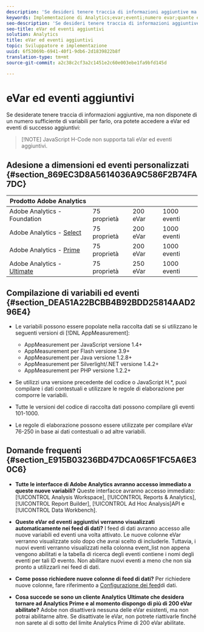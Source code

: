 ```yaml
---
description: 'Se desideri tenere traccia di informazioni aggiuntive ma non disponi di un numero sufficiente di variabili per farlo, ora puoi accedere ad eVar ed eventi di successo aggiuntivi '
keywords: Implementazione di Analytics;evar;eventi;numero evar;quante evar;quanti eventi
seo-description: 'Se desideri tenere traccia di informazioni aggiuntive ma non disponi di un numero sufficiente di variabili per farlo, ora puoi accedere ad eVar ed eventi di successo aggiuntivi '
seo-title: eVar ed eventi aggiuntivi
solution: Analytics
title: eVar ed eventi aggiuntivi
topic: Sviluppatore e implementazione
uuid: 6f53069b-6941-40f1-9db6-2d1839822b8f
translation-type: tm+mt
source-git-commit: a2c38c2cf3a2c1451e2c60e003ebe1fa9bfd145d

---
```



# eVar ed eventi aggiuntivi

Se desiderate tenere traccia di informazioni aggiuntive, ma non disponete di un numero sufficiente di variabili per farlo, ora potete accedere a eVar ed eventi di successo aggiuntivi:

> [!NOTE] JavaScript H-Code non supporta tali eVar ed eventi aggiuntivi.

## Adesione a dimensioni ed eventi personalizzati {#section_869EC3D8A5614036A9C586F2B74FA7DC}

| Prodotto Adobe Analytics |  |  |  |
|---|---|---|---|
| Adobe Analytics - Foundation | 75 proprietà | 200 eVar | 1000 eventi |
| Adobe Analytics - [Select](https://www.adobe.com/data-analytics-cloud/analytics/select.html) | 75 proprietà | 200 eVar | 1000 eventi |
| Adobe Analytics - [Prime](https://www.adobe.com/data-analytics-cloud/analytics/prime.html) | 75 proprietà | 200 eVar | 1000 eventi |
| Adobe Analytics - [Ultimate](https://www.adobe.com/data-analytics-cloud/analytics/ultimate.html) | 75 proprietà | 250 eVar | 1000 eventi |

## Compilazione di variabili ed eventi {#section_DEA51A22BCBB4B92BDD25814AAD296E4}

* Le variabili possono essere popolate nella raccolta dati se si utilizzano le seguenti versioni di [!DNL AppMeasurement]:

   * AppMeasurement per JavaScript versione 1.4+
   * AppMeasurement per Flash versione 3.9+
   * AppMeasurement per Java versione 1.2.8+
   * AppMeasurement per Silverlight/.NET versione 1.4.2+
   * AppMeasurement per PHP versione 1.2.2+

* Se utilizzi una versione precedente del codice o JavaScript H.*, puoi compilare i dati contestuali e utilizzare le regole di elaborazione per comporre le variabili.
* Tutte le versioni del codice di raccolta dati possono compilare gli eventi 101-1000.
* Le regole di elaborazione possono essere utilizzate per compilare eVar 76-250 in base ai dati contestuali o ad altre variabili.

## Domande frequenti {#section_E915B03236BD47DCA065F1FC5A6E30C6}

* **Tutte le interfacce di Adobe Analytics avranno accesso immediato a queste nuove variabili?** Queste interfacce avranno accesso immediato: [!UICONTROL Analysis Workspace], [!UICONTROL Reports & Analytics], [!UICONTROL Report Builder], [!UICONTROL Ad Hoc Analysis]API e [!UICONTROL Data Workbench].

* **Queste eVar ed eventi aggiuntivi verranno visualizzati automaticamente nei feed di dati?** I feed di dati avranno accesso alle nuove variabili ed eventi una volta attivato. Le nuove colonne eVar verranno visualizzate solo dopo che avrai scelto di includerle. Tuttavia, i nuovi eventi verranno visualizzati nella colonna event_list non appena vengono abilitati e la tabella di ricerca degli eventi contiene i nomi degli eventi per tali ID evento. Non abilitare nuovi eventi a meno che non sia pronto a utilizzarli nei feed di dati.

* **Come posso richiedere nuove colonne di feed di dati?** Per richiedere nuove colonne, fare riferimento a [Configurazione dei feed](https://marketing.adobe.com/resources/help/en_US/sc/clickstream/datafeeds_configure.html)di dati.

* **Cosa succede se sono un cliente Analytics Ultimate che desidera tornare ad Analytics Prime e al momento dispongo di più di 200 eVar abilitate?** Adobe non disattiverà nessuna delle eVar esistenti, ma non potrai abilitarne altre. Se disattivate le eVar, non potrete riattivarle finché non sarete al di sotto del limite Analytics Prime di 200 eVar abilitate.

